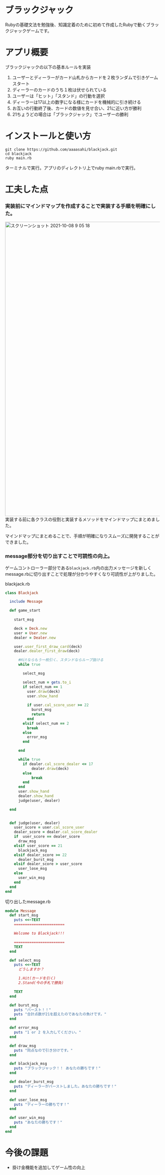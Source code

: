 # ブラックジャック
Rubyの基礎文法を勉強後、知識定着のために初めて作成したRubyで動くブラックジャックゲームです。

# アプリ概要
ブラックジャックの以下の基本ルールを実装

1. ユーザーとディーラーがカード山札からカードを２枚ランダムで引きゲームスタート
2. ディーラーのカードのうち１枚は伏せられている
3. ユーザーは「ヒット」「スタンド」の行動を選択
4. ディーラーは17以上の数字になる様にカードを機械的に引き続ける
5. お互いの行動終了後、カードの数値を見せ合い、21に近い方が勝利
6. 21ちょうどの場合は「ブラックジャック」でユーザーの勝利

# インストールと使い方
```
git clone https://github.com/aaaasahi/blackjack.git
cd blackjack
ruby main.rb
```
ターミナルで実行。アプリのディレクトリ上でruby main.rbで実行。

# 工夫した点
### 実装前にマインドマップを作成することで実装する手順を明確にした。
<img width="958" alt="スクリーンショット 2021-10-08 9 05 18" src="https://user-images.githubusercontent.com/69437267/136481737-98e01515-193c-4d69-b629-9442fc2e7922.png">
実装する前に各クラスの役割と実装するメソッドをマインドマップにまとめました。

マインドマップにまとめることで、手順が明確になりスムーズに開発することができました。

### message部分を切り出すことで可読性の向上。
ゲームコントローラー部分である`blackjack.rb`内の出力メッセージを新しくmessage.rbに切り出すことで処理が分かりやすくなり可読性が上がりました。

blackjack.rb
```ruby
class Blackjack

  include Message

  def game_start
  
    start_msg

    deck = Deck.new
    user = User.new
    dealer = Dealer.new

    user.user_first_draw_card(deck) 
    dealer.dealer_first_draw(deck)

      #Hitならもう一枚引く、スタンドならループ抜ける
      while true

        select_msg

        select_num = gets.to_i
        if select_num == 1
          user.draw(deck)
          user.show_hand
          
          if user.cal_score_user >= 22
            burst_msg
            return 
          end
        elsif select_num == 2
          break
        else
          error_msg
        end

      end

      while true 
        if dealer.cal_score_dealer <= 17
            dealer.draw(deck)
        else
            break
        end
      end
      user.show_hand
      dealer.show_hand
      judge(user, dealer)

  end

  
  def judge(user, dealer)
    user_score = user.cal_score_user
    dealer_score = dealer.cal_score_dealer
    if  user_score == dealer_score
      draw_msg
    elsif user_score == 21
      blackjack_msg
    elsif dealer_score >= 22
      dealer_burst_msg
    elsif dealer_score > user_score
      user_lose_msg
    else
      user_win_msg
    end
  end
end
```

切り出したmessage.rb

```ruby
module Message
  def start_msg
    puts <<~TEXT
    =======================

    Welcome to Blackjack!!!

    =======================
    TEXT
  end

  def select_msg
    puts <<~TEXT
      どうしますか？

      1.Hit(カードを引く) 
      2.Stand(今の手札で勝負)

    TEXT
  end

  def burst_msg
    puts "バースト！！"
    puts "合計点数が21を超えたのであなたの負けです。"
  end

  def error_msg
    puts "1 or 2 を入力してください。"
  end

  def draw_msg
    puts "同点なので引き分けです。"
  end

  def blackjack_msg
    puts "ブラックジャック！！ あなたの勝ちです！"
  end

  def dealer_burst_msg
    puts "ディーラーがバーストしました。あなたの勝ちです！"
  end

  def user_lose_msg
    puts "ディーラーの勝ちです！"
  end

  def user_win_msg
    puts "あなたの勝ちです！"
  end
end
```

# 今後の課題
- 掛け金機能を追加してゲーム性の向上
